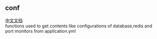 ## conf
[中文文档](https://github.com/ExcitingFrog/go-pangu/blob/master/conf/READMECN.md)<br>
functions used to get contents like configurations of database,redis and port monitors from application.yml
